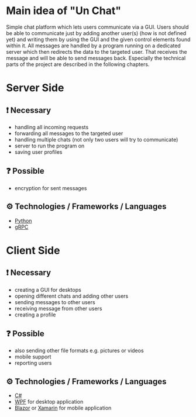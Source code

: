 # Main idea of "Un Chat"
Simple chat platform which lets users communicate via a GUI. Users should be able to communicate just
by adding another user(s) (how is not defined yet) and writing them by using the GUI and the given
control elements found within it. All messages are handled by a program running on a dedicated
server which then redirects the data to the targeted user. That receives the message and will be able
to send messages back. Especially the technical parts of the project are described in the following
chapters.

# Server Side
## ❗ Necessary
- handling all incoming requests
- forwarding all messages to the targeted user
- handling multiple chats (not only two users will try to communicate)
- server to run the program on
- saving user profiles
## ❓ Possible
- encryption for sent messages
## ⚙️ Technologies / Frameworks / Languages
- [Python](https://www.python.org/)
- [gRPC](ttps://grpc.io/)

# Client Side
## ❗ Necessary
- creating a GUI for desktops
- opening different chats and adding other users
- sending messages to other users
- receiving message from other users
- creating a profile
## ❓ Possible
- also sending other file formats e.g. pictures or videos
- mobile support
- reporting users
## ⚙️ Technologies / Frameworks / Languages
- [C#](https://docs.microsoft.com/en-us/dotnet/csharp/)
- [WPF](https://docs.microsoft.com/en-us/dotnet/desktop/wpf/?view=netdesktop-5.0) for desktop application
- [Blazor](https://dotnet.microsoft.com/apps/aspnet/web-apps/blazor) or [Xamarin](https://dotnet.microsoft.com/apps/xamarin) for mobile application
